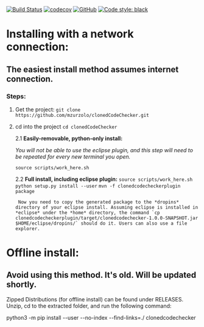 [![Build Status](https://travis-ci.org/mzurzolo/clonedCodeChecker.svg?branch=master)](https://travis-ci.org/mzurzolo/clonedCodeChecker)
[![codecov](https://codecov.io/gh/mzurzolo/clonedCodeChecker/branch/master/graph/badge.svg)](https://codecov.io/gh/mzurzolo/clonedCodeChecker)
[![GitHub](https://img.shields.io/github/license/mzurzolo/clonedCodeChecker.svg)](https://github.com/mzurzolo/clonedCodeChecker/blob/master/LICENSE)
[![Code style: black](https://img.shields.io/badge/code%20style-black-000000.svg)](https://github.com/ambv/black)


# Installing with a network connection:

## The easiest install method assumes internet connection.

### Steps:

1. Get the project: `git clone https://github.com/mzurzolo/clonedCodeChecker.git`
2. cd into the project `cd clonedCodeChecker`

    2.1 __Easily-removable, python-only install:__
    
      *You will not be able to use the eclipse plugin, and this step will need to be repeated for every new terminal you open.*

    `source scripts/work_here.sh`

    2.2 __Full install, including eclipse plugin:__
        `source scripts/work_here.sh`
        `python setup.py install --user`
        `mvn -f clonedcodecheckerplugin package`

        Now you need to copy the generated package to the *dropins* directory of your eclipse install. Assuming eclipse is installed in *eclipse* under the *home* directory, the command `cp clonedcodecheckerplugin/target/clonedcodechecker-1.0.0-SNAPSHOT.jar $HOME/eclipse/dropins/` should do it. Users can also use a file explorer.



# Offline install:

## Avoid using this method. It's old. Will be updated shortly.
  Zipped Distributions (for offline install) can be found under RELEASES.
  Unzip, cd to the extracted folder, and run the following command:

python3 -m pip install --user --no-index --find-links=./ clonedcodechecker
